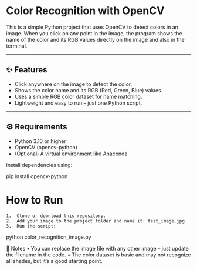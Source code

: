 # Color Recognition with OpenCV

This is a simple Python project that uses OpenCV to detect colors in an image. When you click on any point in the image, the program shows the name of the color and its RGB values directly on the image and also in the terminal.

---

## ✨ Features

-  Click anywhere on the image to detect the color.
-  Shows the color name and its RGB (Red, Green, Blue) values.
- Uses a simple RGB color dataset for name matching.
-  Lightweight and easy to run – just one Python script.

---

## ⚙ Requirements

- Python 3.10 or higher  
- OpenCV (opencv-python)  
- (Optional) A virtual environment like Anaconda

Install dependencies using:

pip install opencv-python

# How to Run
	1.	Clone or download this repository.
	2.	Add your image to the project folder and name it: test_image.jpg
	3.	Run the script:
python color_recognition_image.py

📌 Notes
	•	You can replace the image file with any other image – just update the filename in the code.
	•	The color dataset is basic and may not recognize all shades, but it’s a good starting point.
